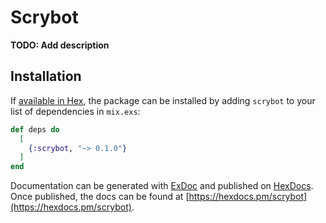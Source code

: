 # Scrybot

**TODO: Add description**

## Installation

If [available in Hex](https://hex.pm/docs/publish), the package can be installed
by adding `scrybot` to your list of dependencies in `mix.exs`:

```elixir
def deps do
  [
    {:scrybot, "~> 0.1.0"}
  ]
end
```

Documentation can be generated with [ExDoc](https://github.com/elixir-lang/ex_doc)
and published on [HexDocs](https://hexdocs.pm). Once published, the docs can
be found at [https://hexdocs.pm/scrybot](https://hexdocs.pm/scrybot).


